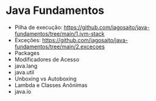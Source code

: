 # Java Fundamentos

- Pilha de execução: https://github.com/iagosaito/java-fundamentos/tree/main/1.jvm-stack
- Exceções: https://github.com/iagosaito/java-fundamentos/tree/main/2.excecoes
- Packages
- Modificadores de Acesso
- java.lang
- java.util
- Unboxing vs Autoboxing
- Lambda e Classes Anônimas
- java.io
